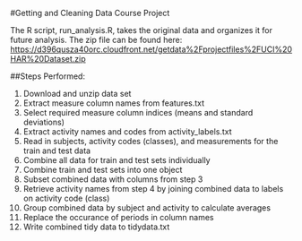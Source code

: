#Getting and Cleaning Data Course Project

The R script, run_analysis.R, takes the original data and organizes it for future analysis. The zip file can be found here: https://d396qusza40orc.cloudfront.net/getdata%2Fprojectfiles%2FUCI%20HAR%20Dataset.zip

##Steps Performed:

1. Download and unzip data set
2. Extract measure column names from features.txt
3. Select required measure column indices (means and standard deviations)
4. Extract activity names and codes from activity_labels.txt
5. Read in subjects, activity codes (classes), and measurements for the train and test data
6. Combine all data for train and test sets individually
7. Combine train and test sets into one object
8. Subset combined data with columns from step 3
9. Retrieve activity names from step 4 by joining combined data to labels on activity code (class)
10. Group combined data by subject and activity to calculate averages
11. Replace the occurance of periods in column names
12. Write combined tidy data to tidydata.txt